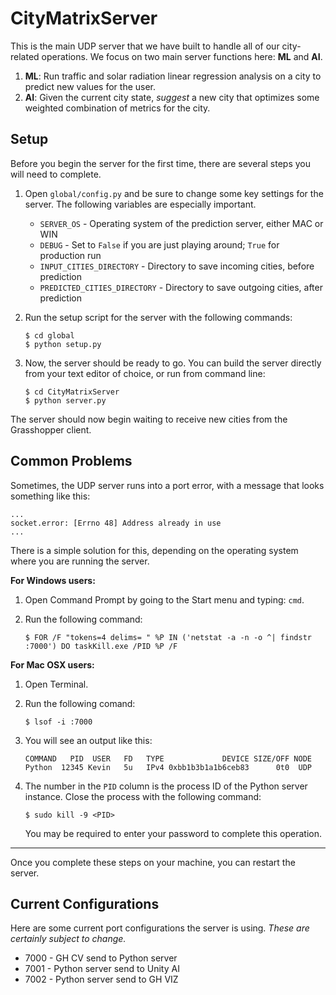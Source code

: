 # CityMatrixServer

This is the main UDP server that we have built to handle all of our city-related operations. We focus on two main server functions here: **ML** and **AI**.

1. **ML**: Run traffic and solar radiation linear regression analysis on a city to predict new values for the user.
2. **AI**: Given the current city state, *suggest* a new city that optimizes some weighted combination of metrics for the city.

## Setup

Before you begin the server for the first time, there are several steps you will need to complete.

1. Open `global/config.py` and be sure to change some key settings for the server. The following variables are especially important.
	- `SERVER_OS` - Operating system of the prediction server, either MAC or WIN
	- `DEBUG` - Set to `False` if you are just playing around; `True` for production run
	- `INPUT_CITIES_DIRECTORY` - Directory to save incoming cities, before prediction
	- `PREDICTED_CITIES_DIRECTORY` - Directory to save outgoing cities, after prediction

2. Run the setup script for the server with the following commands:

	```
	$ cd global
	$ python setup.py
	```

3. Now, the server should be ready to go. You can build the server directly from your text editor of choice, or run from command line:

	```
	$ cd CityMatrixServer
	$ python server.py
	```

The server should now begin waiting to receive new cities from the Grasshopper client.

## Common Problems

Sometimes, the UDP server runs into a port error, with a message that looks something like this:

```
...
socket.error: [Errno 48] Address already in use
...
```

There is a simple solution for this, depending on the operating system where you are running the server.

**For Windows users:**

1. Open Command Prompt by going to the Start menu and typing: `cmd`.
2. Run the following command:

	```
	$ FOR /F "tokens=4 delims= " %P IN ('netstat -a -n -o ^| findstr
	:7000') DO taskKill.exe /PID %P /F
	```

**For Mac OSX users:**

1. Open Terminal.
2. Run the following comand:

	```
	$ lsof -i :7000
	```
3. You will see an output like this:

	```
	COMMAND   PID  USER   FD   TYPE             DEVICE SIZE/OFF NODE
	Python  12345 Kevin   5u   IPv4 0xbb1b3b1a1b6ceb83      0t0  UDP
	```
4. The number in the `PID` column is the process ID of the Python server instance. Close the process with the following command:

	```
	$ sudo kill -9 <PID>
	```
	You may be required to enter your password to complete this operation.

<hr />

Once you complete these steps on your machine, you can restart the server.

## Current Configurations

Here are some current port configurations the server is using. *These are certainly subject to change.*

- 7000 - GH CV send to Python server
- 7001 - Python server send to Unity AI
- 7002 - Python server send to GH VIZ

